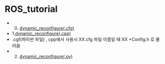 # ROS_tutorial
-  0. [dynamic_reconfigure(.cfg)](http://wiki.ros.org/dynamic_reconfigure/Tutorials/HowToWriteYourFirstCfgFile)
-   1.[dynamic_reconfigure(.cpp)](https://enssionaut.com/board_robotics/1221)
   - .cgf(파이썬 파일) , cpp에서 사용시    XX.cfg 파일 이름일 때 XX +Config.h 로 불러옴    
-  2. [dynamic_reconfigure(.py)](http://wiki.ros.org/dynamic_reconfigure/Tutorials/SettingUpDynamicReconfigureForANode%28python%29)

